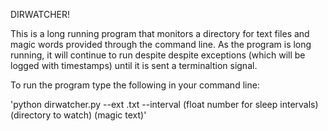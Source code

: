 DIRWATCHER!

This is a long running program that monitors a directory 
for text files and magic words provided through the command line.
As the program is long running, it will continue to run despite
despite exceptions (which will be logged with timestamps) until 
it is sent a terminaltion signal.

To run the program type the following in your command line:

'python dirwatcher.py --ext .txt --interval (float number 
for sleep intervals) (directory to watch) (magic text)'